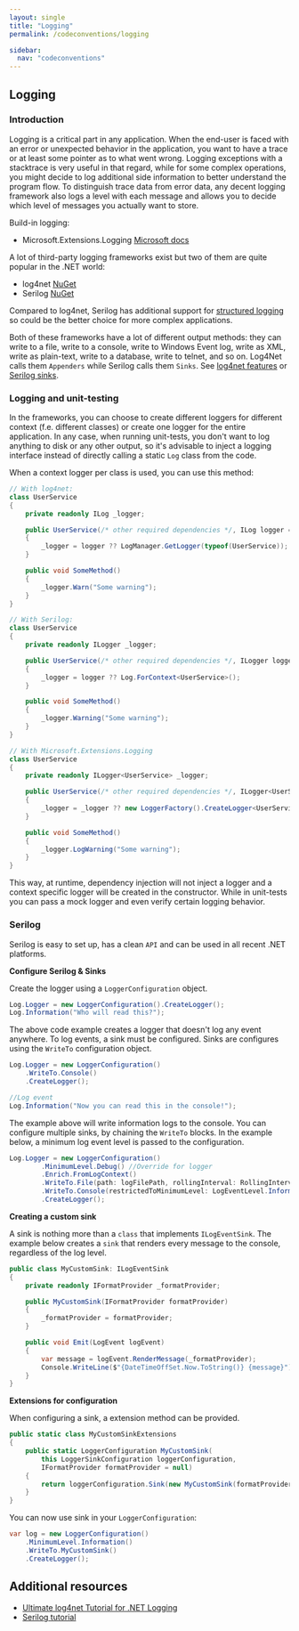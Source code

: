 ```yaml
---
layout: single
title: "Logging"
permalink: /codeconventions/logging

sidebar:
  nav: "codeconventions"
---
```


## Logging

### Introduction

Logging is a critical part in any application. When the end-user is faced with an error or unexpected behavior in the application, you want to have a trace or at least some pointer as to what went wrong. Logging exceptions with a stacktrace is very useful in that regard, while for some complex operations, you might decide to log additional side information to better understand the program flow. To distinguish trace data from error data, any decent logging framework also logs a level with each message and allows you to decide which level of messages you actually want to store.

Build-in logging:

- Microsoft.Extensions.Logging [Microsoft docs](https://docs.microsoft.com/en-us/dotnet/core/extensions/logging?tabs=command-line)

A lot of third-party logging frameworks exist but two of them are quite popular in the .NET world:

- log4net [NuGet](https://www.nuget.org/packages/log4net/)
- Serilog [NuGet](https://www.nuget.org/packages/serilog/)

Compared to log4net, Serilog has additional support for [structured logging](https://github.com/serilog/serilog/wiki/Structured-Data) so could be the better choice for more complex applications.

Both of these frameworks have a lot of different output methods: they can write to a file, write to a console, write to Windows Event log, write as XML, write as plain-text, write to a database, write to telnet, and so on. Log4Net calls them `Appenders` while Serilog calls them `Sinks`. See [log4net features](https://logging.apache.org/log4net/release/features.html) or [Serilog sinks](https://github.com/serilog/serilog/wiki/Provided-Sinks).

### Logging and unit-testing

In the frameworks, you can choose to create different loggers for different context (f.e. different classes) or create one logger for the entire application. In any case, when running unit-tests, you don't want to log anything to disk or any other output, so it's advisable to inject a logging interface instead of directly calling a static `Log` class from the code.

When a context logger per class is used, you can use this method:

```csharp
// With log4net:
class UserService
{
    private readonly ILog _logger;

    public UserService(/* other required dependencies */, ILog logger = null)
    {
        _logger = logger ?? LogManager.GetLogger(typeof(UserService));
    }

    public void SomeMethod()
    {
        _logger.Warn("Some warning");
    }
}

// With Serilog:
class UserService
{
    private readonly ILogger _logger;

    public UserService(/* other required dependencies */, ILogger logger = null)
    {
        _logger = logger ?? Log.ForContext<UserService>();
    }

    public void SomeMethod()
    {
        _logger.Warning("Some warning");
    }
}

// With Microsoft.Extensions.Logging
class UserService
{
    private readonly ILogger<UserService> _logger;

    public UserService(/* other required dependencies */, ILogger<UserService> logger = null)
    {
        _logger = _logger ?? new LoggerFactory().CreateLogger<UserService>();
    }

    public void SomeMethod()
    {
        _logger.LogWarning("Some warning");
    }
}
```

This way, at runtime, dependency injection will not inject a logger and a context specific logger will be created in the constructor. While in unit-tests you can pass a mock logger and even verify certain logging behavior.

### Serilog

Serilog is easy to set up, has a clean `API` and can be used in all recent .NET platforms.

**Configure Serilog & Sinks**

Create the logger using a `LoggerConfiguration` object.

```csharp
Log.Logger = new LoggerConfiguration().CreateLogger();
Log.Information("Who will read this?");
```

The above code example creates a logger that doesn't log any event anywhere. To log events, a sink must be configured.
Sinks are configures using the `WriteTo` configuration object.

```csharp
Log.Logger = new LoggerConfiguration()
    .WriteTo.Console()
    .CreateLogger();

//Log event
Log.Information("Now you can read this in the console!");
```

The example above will write information logs to the console.
You can configure multiple sinks, by chaining the `WriteTo` blocks. In the example below, a minimum log event level is passed to the configuration.

```csharp
Log.Logger = new LoggerConfiguration()
        .MinimumLevel.Debug() //Override for logger
        .Enrich.FromLogContext()
        .WriteTo.File(path: logFilePath, rollingInterval: RollingInterval.Day, outputTemplate: "[{Timestamp:HH:mm:ss} {Level:u3}] {Message:lj}{NewLine}{Exception}")
        .WriteTo.Console(restrictedToMinimumLevel: LogEventLevel.Information) //Override per sink
        .CreateLogger();
```

**Creating a custom sink**

A sink is nothing more than a `class` that implements `ILogEventSink`. The example below creates a `sink` that renders every message to the console, regardless of the log level.

```csharp
public class MyCustomSink: ILogEventSink
{
    private readonly IFormatProvider _formatProvider;

    public MyCustomSink(IFormatProvider formatProvider)
    {
        _formatProvider = formatProvider;
    }

    public void Emit(LogEvent logEvent)
    {
        var message = logEvent.RenderMessage(_formatProvider);
        Console.WriteLine($"{DateTimeOffSet.Now.ToString()} {message}");
    }
}
```

**Extensions for configuration**

When configuring a sink, a extension method can be provided.

```csharp
public static class MyCustomSinkExtensions
{
    public static LoggerConfiguration MyCustomSink(
        this LoggerSinkConfiguration loggerConfiguration,
        IFormatProvider formatProvider = null)
    {
        return loggerConfiguration.Sink(new MyCustomSink(formatProvider));
    }
}
```

You can now use sink in your `LoggerConfiguration`:

```csharp
var log = new LoggerConfiguration()
    .MinimumLevel.Information()
    .WriteTo.MyCustomSink()
    .CreateLogger();
```

## Additional resources

- [Ultimate log4net Tutorial for .NET Logging](https://stackify.com/log4net-guide-dotnet-logging/)
- [Serilog tutorial](https://blog.getseq.net/serilog-tutorial/)
